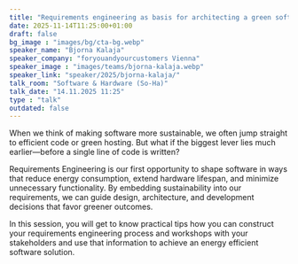 ```yaml
---
title: "Requirements engineering as basis for architecting a green software 🇬🇧"
date: 2025-11-14T11:25:00+01:00
draft: false
bg_image : "images/bg/cta-bg.webp"
speaker_name: "Bjorna Kalaja"
speaker_company: "foryouandyourcustomers Vienna"
speaker_image : "images/teams/bjorna-kalaja.webp"
speaker_link: "speaker/2025/bjorna-kalaja/"
talk_room: "Software & Hardware (So-Ha)"
talk_date: "14.11.2025 11:25"
type : "talk"
outdated: false
---
```


When we think of making software more sustainable, we often jump straight to efficient code or green hosting. But what if the biggest lever lies much earlier—before a single line of code is written?

Requirements Engineering is our first opportunity to shape software in ways that reduce energy consumption, extend hardware lifespan, and minimize unnecessary functionality. By embedding sustainability into our requirements, we can guide design, architecture, and development decisions that favor greener outcomes.

In this session, you will get to know practical tips how you can construct your requirements engineering process and workshops with your stakeholders and use that information to achieve an energy efficient software solution.
